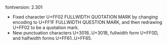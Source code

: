 fontversion: 2.301

- Fixed character U+FF02 FULLWIDTH QUOTATION MARK by changing encoding to U+FF1F FULLWIDTH QUESTION MARK, and then redrawing U+FF02 to be a quotation mark.
- New punctuation characters U+3018..U+301B, fullwidth form U+FF0D, and halfwidth forms U+FF61..U+FF65.
